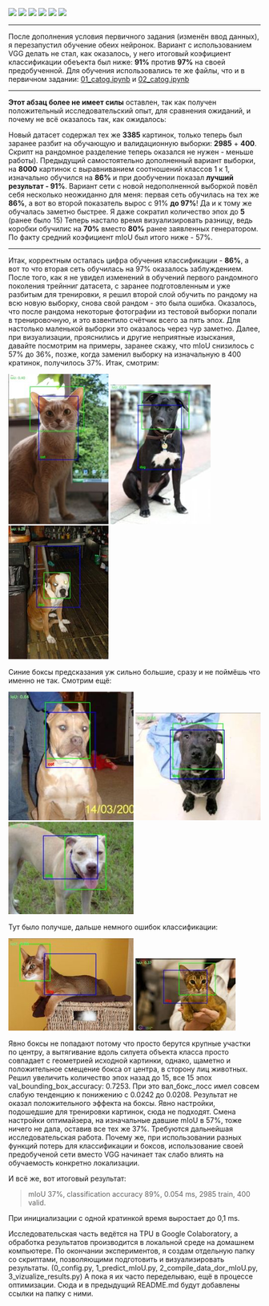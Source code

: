 ![](https://img.shields.io/badge/Python-3.9-blue)
![](https://img.shields.io/badge/tensorflow-2.4.1-blue)
![](https://img.shields.io/badge/NumPy-1.19.5-blue)
![](https://img.shields.io/badge/matplotlib-3.2.2-blue)
![](https://img.shields.io/badge/cv2-4.1.2-blue)
![](https://img.shields.io/badge/scikit-0.22.2.post1-blue)


__________


После дополнения условия первичного задания (изменён ввод данных), я перезапустил обучение обеих нейронок. Вариант с использованием VGG делать не стал, как оказалось, у него итоговый коэфициент классификации обеъекта был ниже: **91%** против **97%** на своей предобученной. Для обучения использовались те же файлы, что и в первичном задании: [01_catog.ipynb](https://github.com/rpuropuu/Project_1/blob/main/first_try/01_catog.ipynb) и [02_catog.ipynb](https://github.com/rpuropuu/Project_1/blob/main/first_try/02_catog.ipynb)


_________


**Этот абзац более не имеет силы** оставлен, так как получен положительный исследовательский опыт, для сравнения ожиданий, и почему не всё оказалось так, как ожидалось:



Новый датасет содержал тех же **3385** картинок, только теперь был заранее разбит на обучающую и валидационную выборки: **2985** + **400**. Скрипт на рандомное разделение теперь оказался не нужен - меньше работы). Предыдущий самостоятельно дополненный вариант выборки, на **8000** картинок с выравниванием соотношений классов 1 к 1, изначально обучился на **86%** и при дообучении показал **лучший результат - 91%**. Вариант сети с новой недополненной выборкой повёл себя несколько неожиданно для меня: первая сеть обучилась на тех же **86%**, а вот во второй показатель вырос с 91% **до 97%**! Да и к тому же обучалась заметно быстрее. Я даже сократил количество эпох до **5** (ранее было 15) Теперь настало время визуализировать разницу, ведь коробки обучилис на **70%** вместо **80%** ранее заявленных генератором. По факту средний коэфициент mIoU был итого ниже - 57%.


_________


Итак, корректным осталась цифра обучения классификации - **86%**, а вот то что вторая сеть обучилась на 97% оказалось заблуждением. После того, как я не увидел изменений в обучений первого рандомного поколения трейнниг датасета, с заранее подготовленным и уже разбитым для тренировки, я решил второй слой обучить по рандому на всю новую выборку, снова свой рандом - это была ошибка. Оказалось, что после рандома некоторые фотографии из тестовой выборки попали в тренировочную, и это взвентило счётчик всего за пять эпох. Для настолько маленькой выборки это оказалось через чур заметно. Далее, при визуализации, прояснились и другие неприятные изыскания, давайте посмотрим на примеры, заранее скажу, что mIoU снизилось с 57% до 36%, позже, когда заменил выборку на изначальную в 400 кратинок, получилось 37%. Итак, смотрим:


![](https://github.com/rpuropuu/Project_1/blob/main/second_try/data/20.jpg)
![](https://github.com/rpuropuu/Project_1/blob/main/second_try/data/25.jpg)
![](https://github.com/rpuropuu/Project_1/blob/main/second_try/data/24.jpg)


Синие боксы предсказания уж сильно большие, сразу и не поймёшь что именно не так. Смотрим ещё:


![](https://github.com/rpuropuu/Project_1/blob/main/second_try/data/27.jpg)
![](https://github.com/rpuropuu/Project_1/blob/main/second_try/data/26.jpg)
![](https://github.com/rpuropuu/Project_1/blob/main/second_try/data/28.jpg)


Тут было получше, дальше немного ошибок классификации:


![](https://github.com/rpuropuu/Project_1/blob/main/second_try/data/22.jpg)
![](https://github.com/rpuropuu/Project_1/blob/main/second_try/data/21.jpg)


Явно боксы не попадают потому что просто берутся крупные участки по центру, а вытягивание вдоль силуета объекта класса просто совпадает с геометрией исходной картинки, однако, щаметно и положительное смещение бокса от центра, в сторону лиц животных. Решил увеличить количество эпох назад до 15, все 15 эпох val_bounding_box_accuracy: 0.7253. При это вал_бокс_лосс имел совсем слабую тенденцию к понижению с 0.0242 до  0.0208. Результат не оказал положительного эффекта на боксы. Явно настройки, подошедшие для тренировки картинок, сюда не подходят. Смена настройки оптимайзера, на изначальные давшие mIoU в 57%, тоже ничего не дала, оставив все тех же 37%. Требуются дальнейшая исследовательская работа. Почему же, при использовании разных функций потерь для классификации и боксов, использование своей предобученой сети вместо VGG начинает так слабо влиять на обучаемость конкретно локализации.


И всё же, вот итоговый результат:


> mIoU 37%, classification accuracy 89%, 0.054 ms, 2985 train, 400 valid.
 

При инициализации с одной кратинкой время выростает до 0,1 ms. 


Исследовательская часть ведётся на TPU в Google Colaboratory, а обработка результатов производится в локальной среде на домашнем компьютере. По окончании экспериментов, я создам отдельную папку со скриптами, позволяющими подготовить и визуализировать результаты. (0_config.py, 1_predict_mIoU.py, 2_compile_data_dor_mIoU.py, 3_vizualize_results.py) А пока я их часто переделываю, ещё в процессе оптимизации. Сюда и в предыдущий README.md будут добавлены ссылки на папку с ними. 

